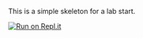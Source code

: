 This is a simple skeleton for a lab start.

[![Run on Repl.it](https://repl.it/badge/github/tccmobile/JavaSpring2019Git1)](https://repl.it/github/tccmobile/JavaSpring2019Git1)